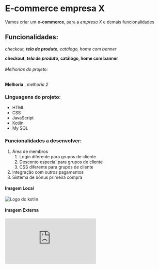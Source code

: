 # E-commerce empresa X

Vamos criar um **e-commerce**, para a *empresa X* e demais funcionalidades

## Funcionalidades:

_checkout, **tela de produto**, catálogo, home com banner_

**checkout, _tela de produto_, catálogo, home com banner**

###### Melhorias do projeto:

__Melhoria__ , _melhoria 2_


### Linguagens do projeto:

* HTML
* CSS
* JavaScript
* Kotlin 
* My SQL

### Funcionalidades a desenvolver:

1. Área de membros
    1. Login diferente para grupos de cliente
    2. Desconto especial para grupos de cliente
    3. CSS diferente para grupos de cliente
2. Integração com outros pagamentos
3. Sistema de bônus primeira compra

#### Imagem Local

![Logo do kotlin](img/kotlin.jpg)

#### Imagem Externa

![Logo do Kotlin](https://logowik.com/kotlin-vector-logo-4316.html)
